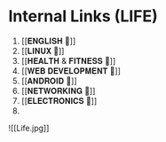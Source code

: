 # Internal Links (LIFE)

1. [[𝐄𝐍𝐆𝐋𝐈𝐒𝐇 🔗]]
2. [[𝐋𝐈𝐍𝐔𝐗 🔗]]
3. [[𝐇𝐄𝐀𝐋𝐓𝐇 & 𝐅𝐈𝐓𝐍𝐄𝐒𝐒 🔗]]
4. [[𝐖𝐄𝐁 𝐃𝐄𝐕𝐄𝐋𝐎𝐏𝐌𝐄𝐍𝐓 🔗]]
5. [[𝐀𝐍𝐃𝐑𝐎𝐈𝐃 🔗]]
6. [[𝐍𝐄𝐓𝐖𝐎𝐑𝐊𝐈𝐍𝐆 🔗]]
7. [[𝐄𝐋𝐄𝐂𝐓𝐑𝐎𝐍𝐈𝐂𝐒 🔗]]
8. 









![[Life.jpg]]

